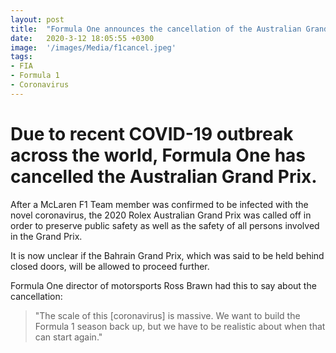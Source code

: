 ```yaml
---
layout: post
title:  "Formula One announces the cancellation of the Australian Grand Prix"
date:   2020-3-12 18:05:55 +0300
image:  '/images/Media/f1cancel.jpeg'
tags:   
- FIA
- Formula 1
- Coronavirus
---
```


# Due to recent COVID-19 outbreak across the world, Formula One has cancelled the Australian Grand Prix.

After a McLaren F1 Team member was confirmed to be infected with the novel coronavirus, the 2020 Rolex Australian Grand Prix was called off
in order to preserve public safety as well as the safety of all persons involved in the Grand Prix.


It is now unclear if the Bahrain Grand Prix, which was said to be held behind closed doors, will be allowed to proceed further.


Formula One director of motorsports Ross Brawn had this to say about the cancellation:

> "The scale of this [coronavirus] is massive. We want to build the Formula 1 season back up, but we have to be realistic about when that can start again." 



